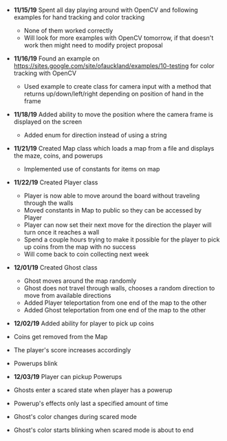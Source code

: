 - **11/15/19** Spent all day playing around with OpenCV and following examples for hand tracking and color tracking
  - None of them worked correctly
  - Will look for more examples with OpenCV tomorrow, if that doesn't work then might need to modify project proposal

- **11/16/19** Found an example on https://sites.google.com/site/ofauckland/examples/10-testing for color tracking with OpenCV
  - Used example to create class for camera input with a method that returns up/down/left/right depending on position of hand in the frame

- **11/18/19** Added ability to move the position where the camera frame is displayed on the screen
  - Added enum for direction instead of using a string

- **11/21/19** Created Map class which loads a map from a file and displays the maze, coins, and powerups
  - Implemented use of constants for items on map

- **11/22/19** Created Player class
  - Player is now able to move around the board without traveling through the walls
  - Moved constants in Map to public so they can be accessed by Player
  - Player can now set their next move for the direction the player will turn once it reaches a wall
  - Spend a couple hours trying to make it possible for the player to pick up coins from the map with no success
  - Will come back to coin collecting next week

- **12/01/19** Created Ghost class
  - Ghost moves around the map randomly
  - Ghost does not travel through walls, chooses a random direction to move from available directions
  - Added Player teleportation from one end of the map to the other
  - Added Ghost teleportation from one end of the map to the other

 - **12/02/19** Added ability for player to pick up coins
  - Coins get removed from the Map
  - The player's score increases accordingly
  - Powerups blink

 - **12/03/19** Player can pickup Powerups
  - Ghosts enter a scared state when player has a powerup
  - Powerup's effects only last a specified amount of time
  - Ghost's color changes during scared mode
  - Ghost's color starts blinking when scared mode is about to end 
